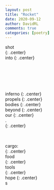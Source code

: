 ```yaml
---
layout: post
title: "Rocket"
date: 2020-09-12
author: DavidRL
comments: true
categories: [poetry]
---
```

shot<br/>
{: .center}  
into
{: .center}  
<br/>
<br/>
<br/>
<br/>
<br/>


inferno
{: .center}      
propels
{: .center}    
bodies
{: .center}   
beyond
{: .center}   
our
{: .center}   
.  
{: .center}  
<br/>
<br/>


cargo:   
{: .center}  
food    
{: .center}  
tools    
{: .center}  
hope
{: .center}  
s
